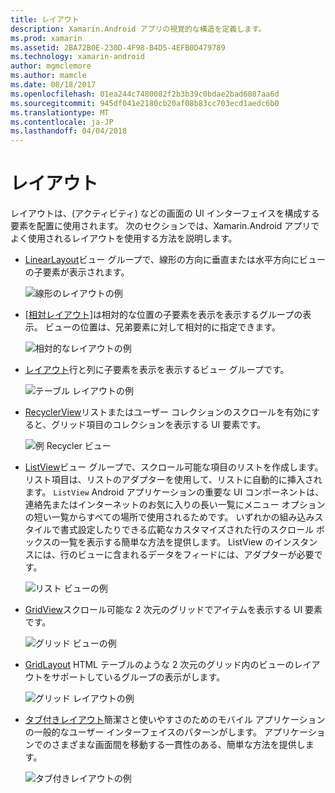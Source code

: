 ```yaml
---
title: レイアウト
description: Xamarin.Android アプリの視覚的な構造を定義します。
ms.prod: xamarin
ms.assetid: 2BA72B0E-230D-4F98-B4D5-4EFB0D479789
ms.technology: xamarin-android
author: mgmclemore
ms.author: mamcle
ms.date: 08/18/2017
ms.openlocfilehash: 01ea244c7480082f2b3b39c0bdae2bad6807aa6d
ms.sourcegitcommit: 945df041e2180cb20af08b83cc703ecd1aedc6b0
ms.translationtype: MT
ms.contentlocale: ja-JP
ms.lasthandoff: 04/04/2018
---
```

# <a name="layouts"></a>レイアウト

レイアウトは、(アクティビティ) などの画面の UI インターフェイスを構成する要素を配置に使用されます。 次のセクションでは、Xamarin.Android アプリでよく使用されるレイアウトを使用する方法を説明します。

-   [LinearLayout](~/android/user-interface/layouts/linear-layout.md)ビュー グループで、線形の方向に垂直または水平方向にビューの子要素が表示されます。

    ![線形のレイアウトの例](images/linear-layout.png)

-   [[相対レイアウト]](~/android/user-interface/layouts/relative-layout.md)は相対的な位置の子要素を表示を表示するグループの表示。 ビューの位置は、兄弟要素に対して相対的に指定できます。

    ![相対的なレイアウトの例](images/relative-layout.png)

-   [レイアウト](~/android/user-interface/layouts/table-layout.md)行と列に子要素を表示を表示するビュー グループです。

    ![テーブル レイアウトの例](images/table-layout.png)

-   [RecyclerView](~/android/user-interface/layouts/recycler-view/index.md)リストまたはユーザー コレクションのスクロールを有効にすると、グリッド項目のコレクションを表示する UI 要素です。

    ![例 Recycler ビュー](images/recycler-view.png)

-   [ListView](~/android/user-interface/layouts/list-view/index.md)ビュー グループで、スクロール可能な項目のリストを作成します。 リスト項目は、リストのアダプターを使用して、リストに自動的に挿入されます。 `ListView` Android アプリケーションの重要な UI コンポーネントは、連絡先またはインターネットのお気に入りの長い一覧にメニュー オプションの短い一覧からすべての場所で使用されるためです。 いずれかの組み込みスタイルで書式設定したりできる広範なカスタマイズされた行のスクロール ボックスの一覧を表示する簡単な方法を提供します。 ListView のインスタンスには、行のビューに含まれるデータをフィードには、アダプターが必要です。

    ![リスト ビューの例](images/list-view.png)

-   [GridView](~/android/user-interface/layouts/grid-view.md)スクロール可能な 2 次元のグリッドでアイテムを表示する UI 要素です。

    ![グリッド ビューの例](images/grid-view.png)

-   [GridLayout](~/android/user-interface/layouts/grid-layout.md) HTML テーブルのような 2 次元のグリッド内のビューのレイアウトをサポートしているグループの表示がします。

    ![グリッド レイアウトの例](images/grid-layout.png)

-   [タブ付きレイアウト](~/android/user-interface/layouts/tab-layout/index.md)簡潔さと使いやすさのためのモバイル アプリケーションの一般的なユーザー インターフェイスのパターンがします。 アプリケーションでのさまざまな画面間を移動する一貫性のある、簡単な方法を提供します。

    ![タブ付きレイアウトの例](images/tabbed-layout.png)
 
